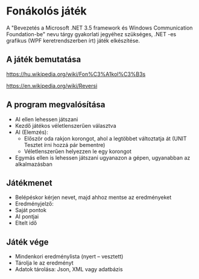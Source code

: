 # Fonákolós játék
A "Bevezetés a Microsoft .NET 3.5 framework és Windows Communication Foundation-be" nevu tárgy gyakorlati jegyéhez szükséges, .NET -es grafikus (WPF keretrendszerben írt) játék elkészítése.
## A játék bemutatása

https://hu.wikipedia.org/wiki/Fon%C3%A1kol%C3%B3s

https://en.wikipedia.org/wiki/Reversi

## A program megvalósítása
* AI ellen lehessen játszani
* Kezdő játékos véletlenszerűen választva
* AI (Elemzés):
    * Először oda rakjon korongot, ahol a legtöbbet változtatja át (UNIT Tesztet írni hozzá pár bementre)
    * Véletlenszerűen helyezzen le egy korongot
 * Egymás ellen is lehessen játszani ugyanazon a gépen, ugyanabban az alkalmazásban 
##	Játékmenet
* Belépéskor kérjen nevet, majd ahhoz mentse az eredményeket
* Eredményjelző:
* Saját pontok
* AI pontjai
* Eltelt idő
##	Játék vége
* Mindenkori eredménylista (nyert – vesztett)
* Tárolja le az eredményt
* Adatok tárolása: Json, XML vagy adatbázis
